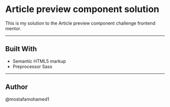 # Article preview component solution

This is my solution to the Article preview component challenge frontend mentor.   

<hr/>

## Built With
- Semantic HTML5 markup
- Preprocessor Sass

<hr/>

## Author

@mostafamohamed1

